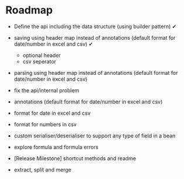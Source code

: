 # Roadmap

* Define the api including the data structure (using builder pattern)   ✔
* saving using header map instead of annotations (default format for date/number in excel and csv) ✔
  * optional header
  * csv seperator
* parsing using header map instead of annotations (default format for date/number in excel and csv)
* fix the api/internal problem
* annotations (default format for date/number in excel and csv)
* format for date in excel and csv
* format for numbers in csv
* custom serialiser/deserialiser to support any type of field in a bean
* explore formula and formula errors
* [Release Milestone] shortcut methods  and readme

* extract, split and merge
